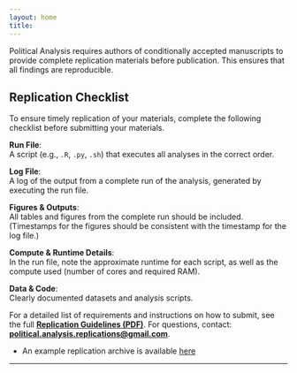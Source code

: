 ```yaml
---
layout: home
title: 
---
```


Political Analysis requires authors of conditionally accepted manuscripts to provide complete replication materials before publication. This ensures that all findings are reproducible.

## **Replication Checklist**
To ensure timely replication of your materials, complete the following checklist before submitting your materials.

**Run File**:  
A script (e.g., `.R`, `.py`, `.sh`) that executes all analyses in the correct order.  

**Log File**:  
A log of the output from a complete run of the analysis, generated by executing the run file.  

**Figures & Outputs**:  
All tables and figures from the complete run should be included.  
(Timestamps for the figures should be consistent with the timestamp for the log file.)  

**Compute & Runtime Details**:  
In the run file, note the approximate runtime for each script, as well as the compute used (number of cores and required RAM).  

**Data & Code**:  
Clearly documented datasets and analysis scripts.  

For a detailed list of requirements and instructions on how to submit, see the full **[Replication Guidelines (PDF)](replication_guidelines.pdf)**. For questions, contact: **political.analysis.replications@gmail.com**.

* An example replication archive is available [here](https://pa-replication.github.io/example/)

---
